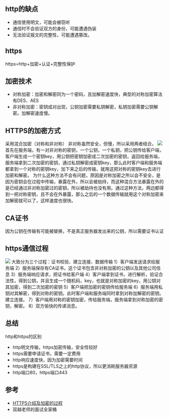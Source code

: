 ## http的缺点
- 通信使用明文，可能会被窃听
- 通信时不会验证双方的身份，可能遭遇伪装
- 无法验证报文的完整性，可能遭遇篡改。
## https
https=http+加密+认证+完整性保护
## 加密技术
- 对称加密：加密和解密同为一个密码，且加解密速度快，典型的对称加密算法有DES、AES
- 非对称加密：密钥成对出现，公钥加密需要私钥解密，私钥加密需要公钥解密。加解密速度慢。

## HTTPS的加密方式
采用混合加密（对称和非对称）
非对称虽然安全，但慢，所以采用两者结合。
![](https://p3-juejin.byteimg.com/tos-cn-i-k3u1fbpfcp/91aae7f63ddd40a787f4c8cb1fd386f2~tplv-k3u1fbpfcp-zoom-in-crop-mark:1512:0:0:0.awebp)
首先在服务端，有一对非对称的密钥，一个公钥，一个私钥，把公钥传给客户端，客户端生成一个密钥key，用公钥把密钥加密成二次加密的密钥，返回给服务端，服务端拿到二次加密的密钥，通过私钥解密成密钥key，那么此时客户端和服务端都拿到一个对称的密钥key，加下来之后的传输，就用这把对称的密钥key去进行加密和解密。
为什么这种方法不会有问题，原因是对称加密之所以会不安全，是因为密钥会在过程中传输，暴露在外，所以会被劫持，而这种混合方法暴露在外的是已经通过非对称加密过的密钥，所以被劫持也没有用。通过这种方法，两边都得到一把对称密钥，且不会在外暴露，那么之后的一个数据传输就用这个对称加密来加解密就可以了，这样速度也很快。
## CA证书
因为公钥在传输有可能被替换，不是真正服务器发出来的公钥，所以需要证书认证
## https通信过程
![](https://p3-juejin.byteimg.com/tos-cn-i-k3u1fbpfcp/50ef377497444f3da6c3a4f2d92a8fd4~tplv-k3u1fbpfcp-zoom-in-crop-mark:1512:0:0:0.awebp)
大致分为三个过程：证书校验、建立连接、数据传输
1）客户端发送请求给服务端
2）服务端保存有CA证书，这个证书包含非对称加密的公钥以及其他公司信息
3）服务端响应请求，把证书给客户端
4）客户端拿到证书，进行解析，验证合法性，得到公钥，并且生成一个随机码，key，也就是对称加密的key，用公钥对其加密，得到二次加密的密钥
5）客户端把加密的密钥传给服务端
6）服务端用私钥对其解密，得到对称的密钥。此时客户端和服务端同时拿到对称加解密的密钥。建立连接。
7）客户端用对称的密钥加密，传给服务端，服务端拿到对称加密的密钥，解密。
8）双方愉快的传递消息。
## 总结
http和https的区别
- http明文传输，https加密传输，安全性较好
- https需要申请证书，需要一定费用
- http响应速度快，因为加密需要时间
- https是构建在SSL/TLS之上的http协议，所以更消耗服务器资源
- http端口80，https端口443
## 参考
- [HTTPS介绍及加密的过程](202309122213587566953303EB04EDC904)
- 双越老师的面试全家桶
